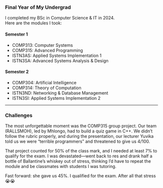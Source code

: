 ### Final Year of My Undergrad

I completed my BSc in Computer Science & IT in 2024.  
Here are the modules I took:

#### Semester 1
- COMP313: Computer Systems  
- COMP315: Advanced Programming  
- ISTN3AS: Applied Systems Implementation 1  
- ISTN3SA: Advanced Systems Analysis & Design  

#### Semester 2
- COMP304: Artificial Intelligence  
- COMP314: Theory of Computation  
- ISTN3ND: Networking & Database Management  
- ISTN3SI: Applied Systems Implementation 2  

---

### Challenges

The most unforgettable moment was the COMP315 group project. Our team (RALLSMOH), led by Mhlongo, had to build a quiz game in C++. We didn’t follow the rubric properly, and during the presentation, our lecturer Yuvika told us we were “terrible programmers” and threatened to give us 4/100.

That project counted for 50% of the class mark, and I needed at least 7% to qualify for the exam. I was devastated—went back to res and drank half a bottle of Ballantine’s whiskey out of stress, thinking I’d have to repeat the module and be classmates with students I was tutoring.

Fast forward: she gave us 45%. I qualified for the exam. After all that stress 😭😭
